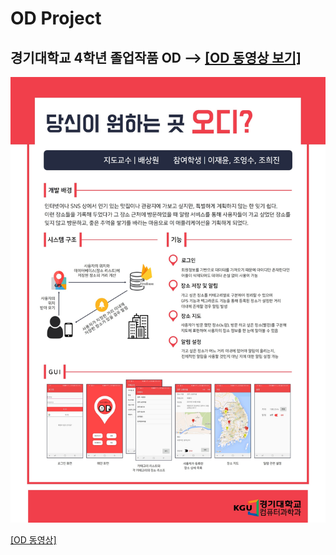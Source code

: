 # OD Project

## 경기대학교 4학년 졸업작품 OD --> [[OD 동영상 보기]](https://youtu.be/Pbh0QHIHu2s)


![OD](/image/OD.jpg)   

[[OD 동영상]](https://youtu.be/Pbh0QHIHu2s)